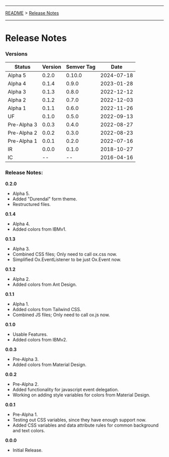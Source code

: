 ___

[README](./../README.md) > [Release Notes](./../doc/release-notes.md)
___

# Release Notes

### Versions

Status | Version | Semver Tag | Date
------ | --------| ---------- | ----
Alpha 5     | 0.2.0 | 0.10.0 | 2024-07-18
Alpha 4     | 0.1.4 | 0.9.0  | 2023-01-28
Alpha 3     | 0.1.3 | 0.8.0  | 2022-12-12
Alpha 2     | 0.1.2 | 0.7.0  | 2022-12-03
Alpha 1     | 0.1.1 | 0.6.0  | 2022-11-26
UF          | 0.1.0 | 0.5.0  | 2022-09-13
Pre-Alpha 3 | 0.0.3 | 0.4.0  | 2022-08-27
Pre-Alpha 2 | 0.0.2 | 0.3.0  | 2022-08-23
Pre-Alpha 1 | 0.0.1 | 0.2.0  | 2022-07-16
IR          | 0.0.0 | 0.1.0  | 2018-10-27
IC          | --    | --     | 2016-04-16

### Release Notes:

**0.2.0**
- Alpha 5.
- Added "Durendal" form theme.
- Restructured files.

**0.1.4**
- Alpha 4.
- Added colors from IBMv1.

**0.1.3**
- Alpha 3.
- Combined CSS files; Only need to call ox.css now.
- Simplified Ox.EventListener to be just Ox.Event now.

**0.1.2**
- Alpha 2.
- Added colors from Ant Design.

**0.1.1**
- Alpha 1.
- Added colors from Tailwind CSS.
- Combined JS files; Only need to call ox.js now.

**0.1.0**
- Usable Features.
- Added colors from IBMv2.

**0.0.3**
- Pre-Alpha 3.
- Added colors from Material Design.

**0.0.2**
- Pre-Alpha 2.
- Added functionality for javascript event delegation.
- Working on adding style variables for colors from Material Design.

**0.0.1**
- Pre-Alpha 1.
- Testing out CSS variables, since they have enough support now.
- Added CSS variables and data attribute rules for common background and text colors.

**0.0.0**
- Initial Release.
